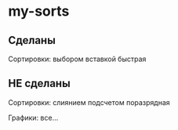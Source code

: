 # my-sorts
## Сделаны
Сортировки:
выбором
вставкой
быстрая
## НЕ сделаны
Сортировки:
слиянием
подсчетом
поразрядная

Графики:
все...
